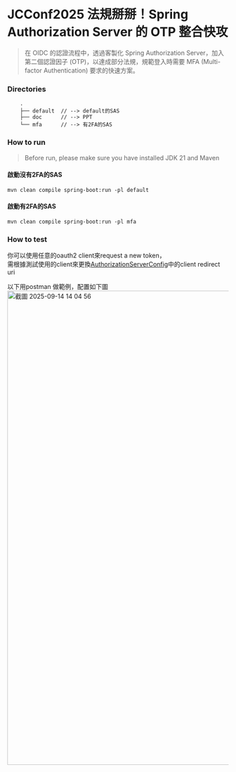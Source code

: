 # JCConf2025 法規掰掰！Spring Authorization Server 的 OTP 整合快攻
>  在 OIDC 的認證流程中，透過客製化 Spring Authorization Server，加入第二個認證因子 (OTP)，以達成部分法規，規範登入時需要 MFA (Multi-factor Authentication) 要求的快速方案。



### Directories
```
    .
    ├── default  // --> default的SAS 
    ├── doc      // --> PPT 
    └── mfa      // --> 有2FA的SAS
```


### How to run
> Before run, please make sure you have installed JDK 21 and Maven

#### 啟動沒有2FA的SAS
`mvn clean compile spring-boot:run -pl default` 

#### 啟動有2FA的SAS
`mvn clean compile spring-boot:run -pl mfa`

### How to test
你可以使用任意的oauth2 client來request a new token，<br>需根據測試使用的client來更換[AuthorizationServerConfig](https://github.com/SamWang32191/jcconf2025-spring-authorization-server-mfa/blob/7a6c81a986482aff90bcac50a69e66b72f560814/default/src/main/java/tw/com/example/demo/authorizationserverdemo/security/AuthorizationServerConfig.java#L88)中的client redirect uri

以下用postman 做範例，配置如下圖 
<img width="1782" height="1079" alt="截圖 2025-09-14 14 04 56" src="https://github.com/user-attachments/assets/244b6946-9f29-4671-8492-43afe8e7d7b5" />
